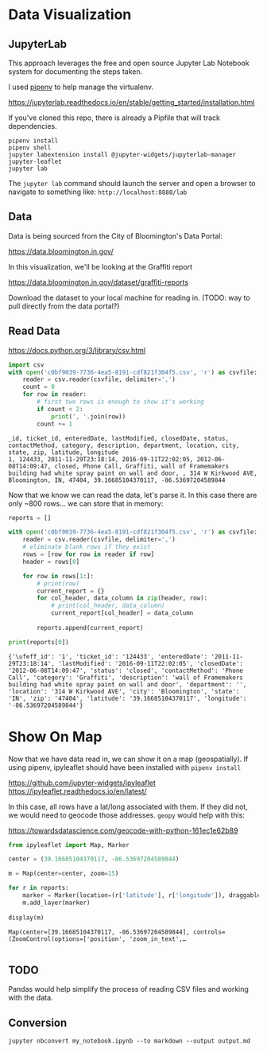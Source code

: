 # Data Visualization

## JupyterLab

This approach leverages the free and open source Jupyter Lab Notebook system for documenting the steps taken. 

I used [pipenv](https://github.com/pypa/pipenv) to help manage the virtualenv.

https://jupyterlab.readthedocs.io/en/stable/getting_started/installation.html

If you've cloned this repo, there is already a Pipfile that will track dependencies.

```
pipenv install
pipenv shell
jupyter labextension install @jupyter-widgets/jupyterlab-manager jupyter-leaflet
jupyter lab
```

The `jupyter lab` command should launch the server and open a browser to navigate to something like: `http://localhost:8888/lab`

## Data

Data is being sourced from the City of Bloomington's Data Portal:

https://data.bloomington.in.gov/

In this visualization, we'll be looking at the Graffiti report

https://data.bloomington.in.gov/dataset/graffiti-reports

Download the dataset to your local machine for reading in. 
(TODO: way to pull directly from the data portal?)

## Read Data

https://docs.python.org/3/library/csv.html



```python
import csv
with open('c0bf9039-7736-4ea5-8191-cdf821f304f5.csv', 'r') as csvfile:
    reader = csv.reader(csvfile, delimiter=',')
    count = 0 
    for row in reader:
        # first two rows is enough to show it's working
        if count < 2:
            print(', '.join(row))
        count += 1
```

    ﻿_id, ticket_id, enteredDate, lastModified, closedDate, status, contactMethod, category, description, department, location, city, state, zip, latitude, longitude
    1, 124433, 2011-11-29T23:18:14, 2016-09-11T22:02:05, 2012-06-08T14:09:47, closed, Phone Call, Graffiti, wall of Framemakers building had white spray paint on wall and door, , 314 W Kirkwood AVE, Bloomington, IN, 47404, 39.16685104370117, -86.53697204589844


Now that we know we can read the data, let's parse it. In this case there are only ~800 rows... we can store that in memory:


```python
reports = []

with open('c0bf9039-7736-4ea5-8191-cdf821f304f5.csv', 'r') as csvfile:
    reader = csv.reader(csvfile, delimiter=',')
    # eliminate blank rows if they exist
    rows = [row for row in reader if row]
    header = rows[0]

    for row in rows[1:]:
        # print(row)
        current_report = {}
        for col_header, data_column in zip(header, row):
            # print(col_header, data_column)
            current_report[col_header] = data_column
        
        reports.append(current_report)

print(reports[0])
```

    {'\ufeff_id': '1', 'ticket_id': '124433', 'enteredDate': '2011-11-29T23:18:14', 'lastModified': '2016-09-11T22:02:05', 'closedDate': '2012-06-08T14:09:47', 'status': 'closed', 'contactMethod': 'Phone Call', 'category': 'Graffiti', 'description': 'wall of Framemakers building had white spray paint on wall and door', 'department': '', 'location': '314 W Kirkwood AVE', 'city': 'Bloomington', 'state': 'IN', 'zip': '47404', 'latitude': '39.16685104370117', 'longitude': '-86.53697204589844'}


# Show On Map

Now that we have data read in, we can show it on a map (geospatially). If using pipenv, ipyleaflet should have been installed with `pipenv install`  

https://github.com/jupyter-widgets/ipyleaflet
https://ipyleaflet.readthedocs.io/en/latest/

In this case, all rows have a lat/long associated with them. If they did not, we would need to geocode those addresses. `geopy` would help with this:

https://towardsdatascience.com/geocode-with-python-161ec1e62b89


```python
from ipyleaflet import Map, Marker

center = (39.16685104370117, -86.53697204589844)

m = Map(center=center, zoom=15)

for r in reports:
    marker = Marker(location=(r['latitude'], r['longitude']), draggable=False)
    m.add_layer(marker)
    
display(m)
```


    Map(center=[39.16685104370117, -86.53697204589844], controls=(ZoomControl(options=['position', 'zoom_in_text',…



```python

```

## TODO

Pandas would help simplify the process of reading CSV files and working with the data. 

## Conversion

    jupyter nbconvert my_notebook.ipynb --to markdown --output output.md
